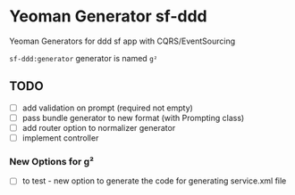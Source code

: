 # Yeoman Generator sf-ddd

Yeoman Generators for ddd sf app with CQRS/EventSourcing

`sf-ddd:generator` generator is named `g²`

## TODO

- [ ] add validation on prompt (required not empty)
- [ ] pass bundle generator to new format (with Prompting class)
- [ ] add router option to normalizer generator
- [ ] implement controller

### New Options for g²

- [ ] to test - new option to generate the code for generating service.xml file
